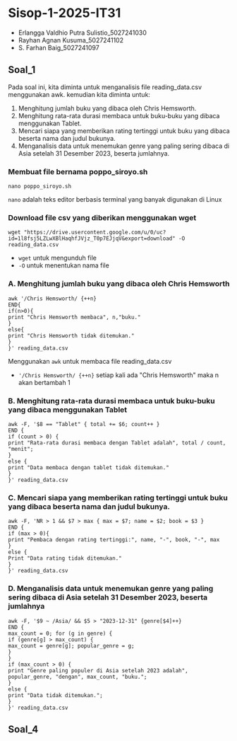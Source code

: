 # Sisop-1-2025-IT31

- Erlangga Valdhio Putra Sulistio_5027241030
- Rayhan Agnan Kusuma_5027241102
- S. Farhan Baig_5027241097


## Soal_1
Pada soal ini, kita diminta untuk menganalisis file reading_data.csv menggunakan awk.
kemudian kita diminta untuk:
1. Menghitung jumlah buku yang dibaca oleh Chris Hemsworth.
2. Menghitung rata-rata durasi membaca untuk buku-buku yang dibaca menggunakan Tablet. 
3. Mencari siapa yang memberikan rating tertinggi untuk buku yang dibaca beserta nama dan judul bukunya.
4. Menganalisis data untuk menemukan genre yang paling sering dibaca di Asia setelah 31 Desember 2023, beserta jumlahnya.

### Membuat file bernama poppo_siroyo.sh
```
nano poppo_siroyo.sh
```
`nano` adalah teks editor berbasis terminal yang banyak digunakan di Linux

### Download file csv yang diberikan menggunakan wget
```
wget "https://drive.usercontent.google.com/u/0/uc?id=1l8fsj5LZLwXBlHaqhfJVjz_T0p7EJjqV&export=download" -O reading_data.csv
```
- `wget` untuk mengunduh file
- `-O` untuk menentukan nama file
  
### A. Menghitung jumlah buku yang dibaca oleh Chris Hemsworth
```
awk '/Chris Hemsworth/ {++n}
END{
if(n>0){
print "Chris Hemsworth membaca", n,"buku."
}
else{
print "Chris Hemsworth tidak ditemukan."
}
}' reading_data.csv
```
Menggunakan `awk` untuk membaca file reading_data.csv
- `'/Chris Hemsworth/ {++n}` setiap kali ada "Chris Hemsworth" maka n akan bertambah 1

### B. Menghitung rata-rata durasi membaca untuk buku-buku yang dibaca menggunakan Tablet
```
awk -F, '$8 == "Tablet" { total += $6; count++ }
END {
if (count > 0) {
print "Rata-rata durasi membaca dengan Tablet adalah", total / count, "menit";
}
else {
print "Data membaca dengan tablet tidak ditemukan."
}
}' reading_data.csv
```
### C. Mencari siapa yang memberikan rating tertinggi untuk buku yang dibaca beserta nama dan judul bukunya.
```
awk -F, 'NR > 1 && $7 > max { max = $7; name = $2; book = $3 }
END {
if (max > 0){
print "Pembaca dengan rating tertinggi:", name, "-", book, "-", max
}
else {
Print "Data rating tidak ditemukan."
}
}' reading_data.csv
```
### D. Menganalisis data untuk menemukan genre yang paling sering dibaca di Asia setelah 31 Desember 2023, beserta jumlahnya
```
awk -F, '$9 ~ /Asia/ && $5 > "2023-12-31" {genre[$4]++}
END {
max_count = 0; for (g in genre) {
if (genre[g] > max_count) {
max_count = genre[g]; popular_genre = g;
}
}
if (max_count > 0) {
print "Genre paling populer di Asia setelah 2023 adalah", popular_genre, "dengan", max_count, "buku.";
}
else {
print "Data tidak ditemukan.";
}
}' reading_data.csv
```






























































## Soal_4

  
